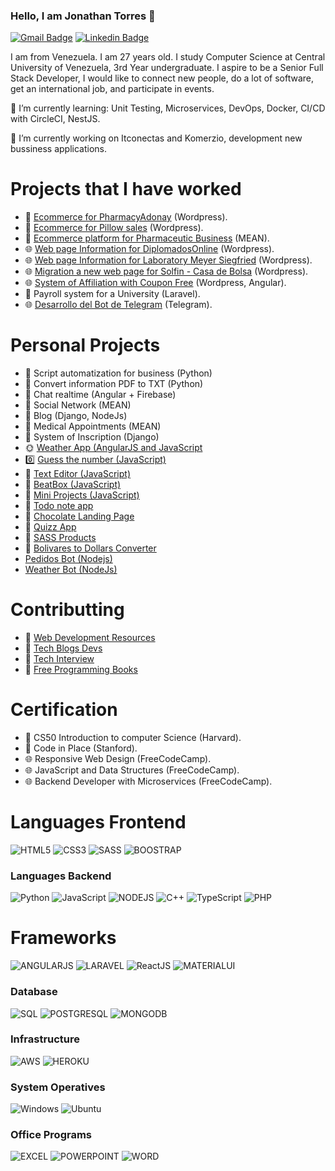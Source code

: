 ### Hello, I am Jonathan Torres 👋

[![Gmail Badge](https://img.shields.io/badge/-jonathan.torres.8096-c14438?style=flat&logo=Gmail&logoColor=white)](mailto:jonathan.torres.8096@gmail.com "Connect via Email")
[![Linkedin Badge](https://img.shields.io/badge/-Jonathan%20Torres-0072b1?style=flat&logo=Linkedin&logoColor=white)](https://www.linkedin.com/in/jonathan-torres-a5796b117/ "Connect on LinkedIn")

I am from Venezuela. I am 27 years old. I study Computer Science at Central University of Venezuela, 3rd Year undergraduate. I aspire to be a Senior Full Stack Developer, I would like to connect new people, do a lot of software, get an international job, and participate in events.

🌱 I’m currently learning: Unit Testing, Microservices, DevOps, Docker, CI/CD with CircleCI, NestJS.

🔭 I’m currently working on Itconectas and Komerzio, development new bussiness applications.

# Projects that I have worked

* 🛒 [Ecommerce for PharmacyAdonay](https://farmaclickadonay.com/) (Wordpress).
* 🛒 [Ecommerce for Pillow sales](https://casaplus.com/) (Wordpress).
* 🛒 [Ecommerce platform for Pharmaceutic Business](https://sandbox.itconectas.io/) (MEAN).
* 🌐 [Web page Information for DiplomadosOnline](https://www.diplomadosonline.com/) (Wordpress).
* 🌐 [Web page Information for Laboratory Meyer Siegfried](https://www.meyer.com.ve/) (Wordpress).
* 🌐 [Migration a new web page for Solfin - Casa de Bolsa](https://www.solfin.com.ve/) (Wordpress).
* 🌐 [System of Affiliation with Coupon Free](https://afiliacion.tennisshop.store/login) (Wordpress, Angular).
* 📄 Payroll system for a University (Laravel).
* 🌐 [Desarrollo del Bot de Telegram](https://www.instagram.com/hoymeprovocaa/) (Telegram).

# Personal Projects

* 📄 Script automatization for business (Python)
* 📄 Convert information PDF to TXT (Python)
* 📱 Chat realtime (Angular + Firebase)
* 📱 Social Network (MEAN)
* 📱 Blog (Django, NodeJs)
* 📄 Medical Appointments (MEAN)
* 📱 System of Inscription (Django)
* 🌞 [Weather App (AngularJS and JavaScript](https://practice-javascript-shonny.netlify.app/weather-app/)
* 0️⃣ [Guess the number (JavaScript)](https://practice-javascript-shonny.netlify.app/adivina%20el%20numero/)
* 📄 [Text Editor (JavaScript)](https://practice-javascript-shonny.netlify.app/texteditorexercise/)
* 🎵 [BeatBox (JavaScript)](https://practice-javascript-shonny.netlify.app/beatboxjs/)
* 📄 [Mini Projects (JavaScript)](https://practice-javascript-shonny.netlify.app/mini-project-5/)
* 📄 [Todo note app](https://shonny-todo-notes.herokuapp.com/)
* 📕 [Chocolate Landing Page](https://front-end-deploys-shonny.netlify.app/chocolate_provocacion/)
* 📕 [Quizz App](https://front-end-deploys-shonny.netlify.app/quiz_app/)
* 📕 [SASS Products](https://front-end-deploys-shonny.netlify.app/sass_products/)
* 📕 [Bolivares to Dollars Converter](https://bsd-to-usd-converter.netlify.app/)
* [Pedidos Bot (Nodejs)](http://t.me/ShonnyPedidosBot)
* [Weather Bot (NodeJs)](http://t.me/ShonnyWeatherBot)

# Contributting

* 📕 [Web Development Resources](https://github.com/markodenic/web-development-resources)
* 📕 [Tech Blogs Devs](https://tech-blogs.dev/)
* 📕 [Tech Interview](https://techinterviewhandbook.org/)
* 📕 [Free Programming Books](https://github.com/ShonnyAIO/free-programming-books)


# Certification

* 📕 CS50 Introduction to computer Science (Harvard).
* 📕 Code in Place (Stanford).
* 🌐 Responsive Web Design (FreeCodeCamp).
* 🌐 JavaScript and Data Structures (FreeCodeCamp).
* 🌐 Backend Developer with Microservices (FreeCodeCamp).

# Languages Frontend

![HTML5](https://img.shields.io/badge/HTML5-E34F26?style=for-the-badge&logo=html5&logoColor=white)
![CSS3](https://img.shields.io/badge/CSS3-1572B6?style=for-the-badge&logo=css3&logoColor=white)
![SASS](https://img.shields.io/badge/Sass-CC6699?style=for-the-badge&logo=sass&logoColor=white)
![BOOSTRAP](https://img.shields.io/badge/Bootstrap-563D7C?style=for-the-badge&logo=bootstrap&logoColor=white)

### Languages Backend

![Python](https://img.shields.io/badge/Python-3776AB?style=for-the-badge&logo=python&logoColor=white)
![JavaScript](https://img.shields.io/badge/JavaScript-F7DF1E?style=for-the-badge&logo=javascript&logoColor=black)
![NODEJS](https://img.shields.io/badge/Node.js-43853D?style=for-the-badge&logo=node.js&logoColor=white)
![C++](https://img.shields.io/badge/C%2B%2B-00599C?style=for-the-badge&logo=c%2B%2B&logoColor=white)
![TypeScript](https://img.shields.io/badge/TypeScript-007ACC?style=for-the-badge&logo=typescript&logoColor=white)
![PHP](https://img.shields.io/badge/PHP-777BB4?style=for-the-badge&logo=php&logoColor=white)

# Frameworks

![ANGULARJS](https://img.shields.io/badge/AngularJS-E23237?style=for-the-badge&logo=angularjs&logoColor=white)
![LARAVEL](https://img.shields.io/badge/Laravel-FF2D20?style=for-the-badge&logo=laravel&logoColor=white)
![ReactJS](https://img.shields.io/badge/React-20232A?style=for-the-badge&logo=react&logoColor=61DAFB)
![MATERIALUI](https://img.shields.io/badge/Material--UI-0081CB?style=for-the-badge&logo=material-ui&logoColor=white)

### Database

![SQL](https://img.shields.io/badge/MySQL-00000F?style=for-the-badge&logo=mysql&logoColor=white)
![POSTGRESQL](https://img.shields.io/badge/PostgreSQL-316192?style=for-the-badge&logo=postgresql&logoColor=white)
![MONGODB](https://img.shields.io/badge/MongoDB-4EA94B?style=for-the-badge&logo=mongodb&logoColor=white)

### Infrastructure

![AWS](https://img.shields.io/badge/Amazon_AWS-232F3E?style=for-the-badge&logo=amazon-aws&logoColor=white)
![HEROKU](https://img.shields.io/badge/Heroku-430098?style=for-the-badge&logo=heroku&logoColor=white)


### System Operatives
![Windows](https://img.shields.io/badge/Windows-0078D6?style=for-the-badge&logo=windows&logoColor=white)
![Ubuntu](https://img.shields.io/badge/Ubuntu-E95420?style=for-the-badge&logo=ubuntu&logoColor=white)

### Office Programs

![EXCEL](https://img.shields.io/badge/Microsoft_Excel-217346?style=for-the-badge&logo=microsoft-excel&logoColor=white)
![POWERPOINT](https://img.shields.io/badge/Microsoft_PowerPoint-B7472A?style=for-the-badge&logo=microsoft-powerpoint&logoColor=white)
![WORD](https://img.shields.io/badge/Microsoft_Word-2B579A?style=for-the-badge&logo=microsoft-word&logoColor=white)


<!--
**JohnnyAIO-TFD/JohnnyAIO-TFD** is a ✨ _special_ ✨ repository because its `README.md` (this file) appears on your GitHub profile.

Here are some ideas to get you started:

- 🔭 I’m currently working on ...
- 🌱 I’m currently learning ...
- 👯 I’m looking to collaborate on ...
- 🤔 I’m looking for help with ...
- 💬 Ask me about ...
- 📫 How to reach me: ...
- 😄 Pronouns: ...
- ⚡ Fun fact: ...
-->
